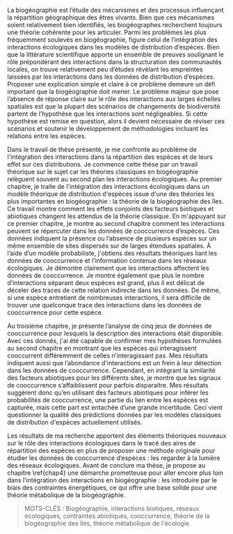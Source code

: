 La biogéographie est l’étude des mécanismes et des processus influençant la
répartition géographique des êtres vivants. Bien que ces mécanismes soient
relativement bien identifiés, les biogéographes recherchent toujours
une théorie cohérente pour les articuler. Parmi les problèmes les plus fréquemment
soulevés en biogéographie, figure celui de l’intégration des interactions écologiques
dans les modèles de distribution d’espèces. Bien que la littérature scientifique
apporte un ensemble de preuves soulignant le rôle prépondérant des interactions
dans la structuration des communautés locales, on trouve relativement peu d’études
révélant les empreintes laissées par les interactions dans les données de
distribution d’espèces. Proposer une explication simple et claire à ce problème
demeure un défi important que la biogéographie doit mener.
Le problème majeur que pose l’absence de réponse claire sur le rôle des
interactions aux larges échelles spatiales est que la plupart des scénarios
de changements de biodiversité partent de l’hypothèse que les interactions
sont négligeables. Si cette hypothèse est remise en question, alors il devient
nécessaire de réviser ces scénarios et soutenir le développement de méthodologies incluant les relations entre les espèces.

Dans le travail de thèse présenté, je me confronte au problème de l'intégration
des interactions dans la répartition des espèces et de leurs effet sur ces
distributions. Je commence cette thèse par un travail théorique sur le sujet car
les théories classiques en biogéographie relèguent souvent au second plan les
interactions écologiques. Au premier chapitre, je traite de l'intégration des interactions écologiques dans un modèle théorique de distribution d'espèces issue d'une des théories les plus importantes en biogéographie&nbsp;: la théorie de la
biogéographie des îles. Ce travail montre comment les effets conjoints
des facteurs biotiques et abiotiques changent les attendus de la théorie
classique. En m'appuyant sur ce premier chapitre, je montre au second chapitre
comment les interactions peuvent se répercuter dans les données de cooccurrence
d’espèces. Ces données indiquent la présence ou l’absence de plusieurs espèces
sur un même ensemble de sites dispersés sur de larges étendues spatiales.
À l’aide d’un modèle probabiliste, j'obtiens des résultats théoriques liant les
données de cooccurrence et l’information contenue dans les réseaux écologiques.
Je démontre clairement que les interactions affectent les données de
cooccurrence. Je montre également que plus le nombre d’interactions séparant deux
espèces est grand, plus il est délicat de déceler des traces de cette relation
indirecte dans les données. De même, si une espèce entretient de nombreuses interactions, il sera difficile de trouver une quelconque trace des interactions dans les données de cooccurrence pour cette espèce.

Au troisième chapitre, je présente l’analyse de cinq jeux de données de
cooccurrence pour lesquels la description des interactions était disponible.
Avec ces donnés, j'ai été capable de confirmer mes hypothèses formulées au
second chapitre en montrant que les espèces qui interagissent cooccurrent
différemment de celles n’interagissant pas. Mes résultats indiquent aussi que
l’abondance d'interactions est un frein à leur détection dans les données de
cooccurrence. Cependant, en intégrant la similarité des facteurs abiotiques
pour les différents sites, je montre que les signaux de cooccurrence
s’affaiblissent pour parfois disparaitre. Mes résultats suggèrent donc qu’en
utilisant des facteurs abiotiques pour inférer les probabilités de cooccurrence,
une partie du lien entre les espèces est capturée, mais cette part est entachée
d’une grande incertitude. Ceci vient questionner la qualité des prédictions
données par les modèles classiques de distribution d'espèces actuellement utilisés.

Les résultats de ma recherche apportent des éléments théoriques nouveaux sur le
rôle des interactions écologiques dans le tracé des aires de répartition des
espèces en plus de proposer une méthode originale pour étudier les données de
cooccurrence d’espèces&nbsp;: les regarder à la lumière des réseaux écologiques.
Avant de conclure ma thèse, je propose au chapitre \ref{chap4} une démarche
prometteuse pour aller encore plus loin dans l’intégration des interactions en
biogéographie&nbsp;: les introduire par le biais des contraintes énergétiques,
ce qui offre une base solide pour une théorie métabolique de la biogéographie.


> MOTS-CLÉS&nbsp;: Biogéographie, interactions biotiques, réseaux écologiques,
contraintes abiotiques, cooccurrence, théorie de la biogéographie des îles,
théorie métabolique de l'écologie.
